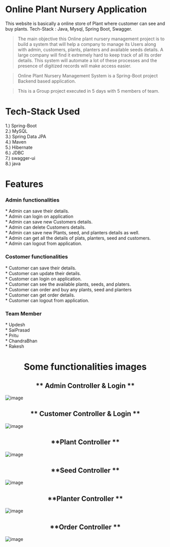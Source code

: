 # Online Plant Nursery Application
This website is basically a online store of Plant where customer can see and buy plants.
Tech-Stack : Java, Mysql, Spring Boot, Swagger.


>   The main objective this Online plant nursery management project is to build a system that will help a company to manage its Users along with admin, customers, plants, planters and available seeds details. A large company will find it extremely hard to keep track of all its order details. This system will automate a lot of these processes and the presence of digitized records will make access easier.

> Online Plant Nursery Management System is a Spring-Boot project Backend based application.

> This is a Group project executed in 5 days with 5 members of team.



# Tech-Stack Used
1.) Spring-Boot <br>
2.) MySQL <br>
3.) Spring Data JPA <br>
4.) Maven <br>
5.) Hibernate <br>
6.) JDBC <br>
7.) swagger-ui <br>
8.) java<br>


# Features
<h3> Admin functionalities </h3>
* Admin can save their details.<br>
* Admin can login on application<br>
* Admin can save new Customers details.<br>
* Admin can delete Customers details.<br>
* Admin can save new Plants, seed, and planters details as well.<br>
* Admin can get all the details of plats, planters, seed and customers.<br>
* Admin can logout from application.<br>

<h3>Costomer functionalities </h3>
* Customer can save their details.<br>
* Customer can update their details.<br>
* Customer can login on application.<br>
* Customer can see the available plants, seeds, and platers. <br>
* Customer can order and buy any plants, seed and planters <br>
* Customer can get order details. <br>
* Customer can logout from application.<br>


<h3>Team Member</h3>
* Updesh <br>
* SaiPrasad <br>
* Pritu <br>
* ChandraBhan<br>
* Rakesh <br>


<h1 align = "center"> Some functionalities images </h1>
<h2 align = "center"> ** Admin Controller & Login **</h2>


![image](https://user-images.githubusercontent.com/101568121/201648357-a349cd4d-74fc-418a-86ae-36264a93348c.png)

<h2 align = "center"> ** Customer Controller & Login **</h2>


![image](https://user-images.githubusercontent.com/101568121/201648133-24650426-43d5-4f70-944f-35f6a4d23b31.png)


<h2 align = "center"> **Plant Controller **</h2>


![image](https://user-images.githubusercontent.com/101568121/201648846-4459da34-7f3d-49ba-b45c-8b429309703c.png)


<h2 align = "center"> **Seed Controller **</h2>


![image](https://user-images.githubusercontent.com/101568121/201649055-f0ffc664-d8c6-4180-8f9b-f92f08f30523.png)


<h2 align = "center"> **Planter Controller **</h2>


![image](https://user-images.githubusercontent.com/101568121/201648964-f6c3430b-c72b-4cdb-aa86-33f8e23f29e1.png)


<h2 align = "center"> **Order Controller **</h2>


![image](https://user-images.githubusercontent.com/101568121/201648723-2a6adfac-1c2d-4db3-bfc5-e4ed3f12206a.png)


